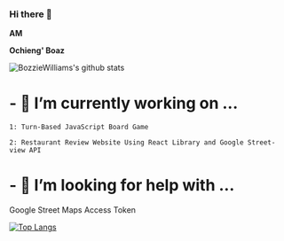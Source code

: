 ### Hi there 👋

**AM**

**Ochieng' Boaz**
<!---is a ✨ _special_ ✨ repository because its `README.md` (this file) appears on your GitHub profile.!----->


<!---Here are some ideas to get you started:!----->

<!---[![BozzieWilliams's github stats](https://github-readme-stats.vercel.app/api?username=BozzieWilliams)](https://github.com/BozzieWilliams/github-readme-stats)!---->
![BozzieWilliams's github stats](https://github-readme-stats.vercel.app/api?username=BozzieWilliams&count_private=true&show_icons=true&theme=radical)

# - 🔭 I’m currently working on ...

    1: Turn-Based JavaScript Board Game
    
    2: Restaurant Review Website Using React Library and Google Street-view API
    
<!------ 🌱 I’m currently learning ...
- 👯 I’m looking to collaborate on ...!------->
# - 🤔 I’m looking for help with ...

Google Street Maps Access Token


<!------ 💬 Ask me about ...
- 📫 How to reach me: ...
- 😄 Pronouns: ...
- ⚡ Fun fact: ... !--------->

[![Top Langs](https://github-readme-stats.vercel.app/api/top-langs/?username=BozzieWilliams)](https://github.com/BozzieWilliams/github-readme-stats)



